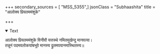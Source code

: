 +++
secondary_sources = [ "MSS_5355",]
jsonClass = "Subhaashita"
title = "आलोक्य प्रियतममंशुके"

+++

<details open><summary>Text</summary>

आलोक्य प्रियतममंशुके विनीवौ यत्तस्थे नमितमुखेन्दु मानवत्या।  
तन्नूनं पदमवलोकयांबभूवे मानस्य द्रुतमपयानमास्थितस्य॥
</details>
